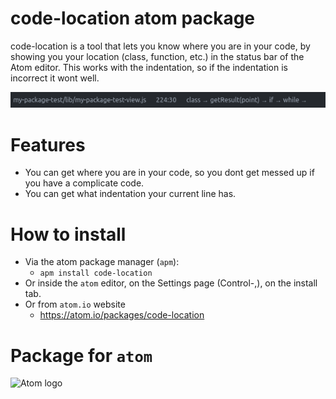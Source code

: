 # code-location atom package

code-location is a tool that lets you know where you are in your code, by showing you your location (class, function, etc.) in the status bar of the Atom editor.
This works with the indentation, so if the indentation is incorrect it wont well.

![A screenshot of your package](https://raw.githubusercontent.com/Jonny-exe/atom-code-location/master/StatusBarLocation.png)

# Features 
- You can get where you are in your code, so you dont get messed up if you have a complicate code.
- You can get what indentation your current line has.

# How to install

- Via the atom package manager (`apm`):
  - `apm install code-location`
- Or inside the `atom` editor, on the Settings page (Control-,), on the install tab.
- Or from `atom.io` website
  - https://atom.io/packages/code-location


# Package for `atom`

![Atom logo](https://dl2.macupdate.com/images/icons256/53196.png?d=1518722998)
